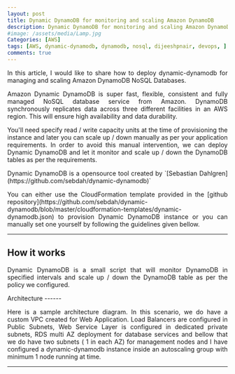 ```yaml
---
layout: post
title: Dynamic DynamoDB for monitoring and scaling Amazon DynamoDB
description: Dynamic DynamoDB for monitoring and scaling Amazon DynamoDB
#image: /assets/media/Lamp.jpg
Categories: [AWS]
tags: [AWS, dynamic-dynamodb, dynamodb, nosql, dijeeshpnair, devops, ]
comments: true
---
```


<p style="text-align:justify;">
In this article, I would like to share how to deploy dynamic-dynamodb for managing and scaling Amazon DynamoDB NoSQL Databases.
</p>

<p style="text-align:justify;">
Amazon Dynamic DynamoDB  is super fast, flexible, consistent and fully managed NoSQL database service from Amazon.  DynamoDB synchronously replicates data across three different facilities in an AWS region. This will ensure high availability and data durability.  
</p>

<p style="text-align:justify;">
You'll need specify read / write capacity units at the time of provisioning the instance and later you can scale up / down manually as per your application requirements. In order to avoid this manual intervention, we can deploy Dynamic DynamoDB and let it monitor and scale up / down the DynamoDB tables as per the requirements. </p>

<p style="text-align:justify;">
Dynamic DynamoDB is a opensource tool created by `[Sebastian Dahlgren](https://github.com/sebdah/dynamic-dynamodb)`
</p>

<p style="text-align:justify;">
You can either use the CloudFormation template provided in the [github repository](https://github.com/sebdah/dynamic-dynamodb/blob/master/cloudformation-templates/dynamic-dynamodb.json) to provision Dynamic DynamoDB instance or you can manually set one yourself by following the guidelines given bellow.
</p>

----------


How it works
----------------

<p style="text-align:justify;">
Dynamic DynamoDB is a small script that will monitor DynamoDB in specified intervals and scale up / down the DynamoDB table as per the policy we configured.
</p>
Architecture
------

<p style="text-align:justify;">
Here is a sample architecture diagram. In this scenario, we do have a custom VPC created for Web Application. Load Balancers are configured in Public Subnets, Web Service Layer is configured in dedicated private subnets, RDS multi AZ deployment for database services and bellow that we do have two subnets ( 1 in each AZ) for management nodes and I have configured a dynamic-dynamodb instance inside an autoscaling group with minimum 1 node running at time.
</p>


-----
